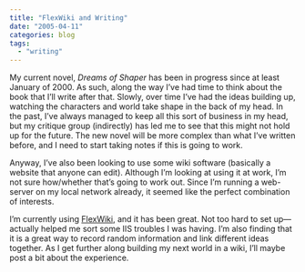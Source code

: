 ```yaml
---
title: "FlexWiki and Writing"
date: "2005-04-11"
categories: blog
tags:
  - "writing"
---
```


My current novel, _Dreams of Shaper_ has been in progress since at least January of 2000. As such, along the way I’ve had time to think about the book that I’ll write after that. Slowly, over time I’ve had the ideas building up, watching the characters and world take shape in the back of my head. In the past, I’ve always managed to keep all this sort of business in my head, but my critique group (indirectly) has led me to see that this might not hold up for the future. The new novel will be more complex than what I’ve written before, and I need to start taking notes if this is going to work.

Anyway, I’ve also been looking to use some wiki software (basically a website that anyone can edit). Although I’m looking at using it at work, I’m not sure how/whether that’s going to work out. Since I’m running a web-server on my local network already, it seemed like the perfect combination of interests.

I’m currently using [FlexWiki](http://www.flexwiki.com/), and it has been great. Not too hard to set up—actually helped me sort some IIS troubles I was having. I’m also finding that it is a great way to record random information and link different ideas together. As I get further along building my next world in a wiki, I’ll maybe post a bit about the experience.
